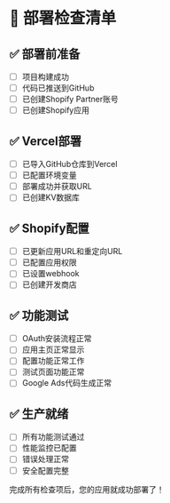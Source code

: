 # 🚀 部署检查清单

## ✅ 部署前准备
- [ ] 项目构建成功
- [ ] 代码已推送到GitHub
- [ ] 已创建Shopify Partner账号
- [ ] 已创建Shopify应用

## ✅ Vercel部署
- [ ] 已导入GitHub仓库到Vercel
- [ ] 已配置环境变量
- [ ] 部署成功并获取URL
- [ ] 已创建KV数据库

## ✅ Shopify配置
- [ ] 已更新应用URL和重定向URL
- [ ] 已配置应用权限
- [ ] 已设置webhook
- [ ] 已创建开发商店

## ✅ 功能测试
- [ ] OAuth安装流程正常
- [ ] 应用主页正常显示
- [ ] 配置功能正常工作
- [ ] 测试页面功能正常
- [ ] Google Ads代码生成正常

## ✅ 生产就绪
- [ ] 所有功能测试通过
- [ ] 性能监控已配置
- [ ] 错误处理正常
- [ ] 安全配置完整

完成所有检查项后，您的应用就成功部署了！

